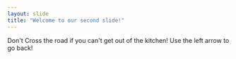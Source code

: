 ```yaml
---
layout: slide
title: "Welcome to our second slide!"
---
```

Don't Cross the road if you can't get out of the kitchen!
Use the left arrow to go back!